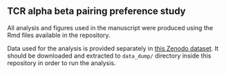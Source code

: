 ## TCR alpha beta pairing preference study

All analysis and figures used in the manuscript were produced using the Rmd files available in the repository.

Data used for the analysis is provided separately in [this Zenodo dataset](). It should be downloaded and extracted to `data_dump/` directory inside this repository in order to run the analysis.